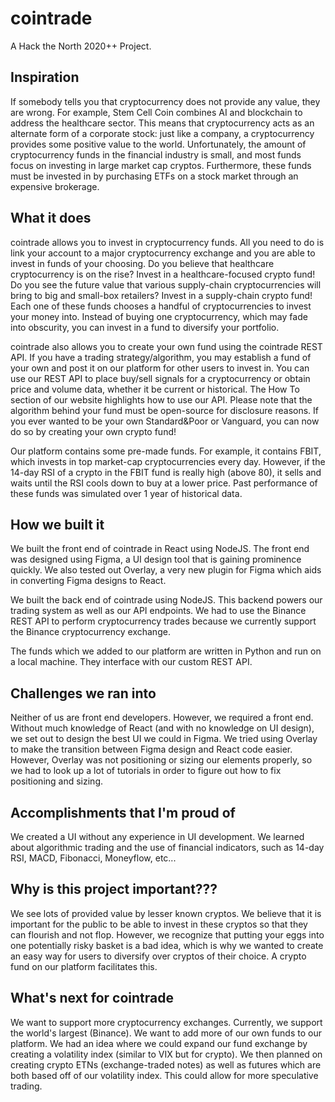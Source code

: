 # cointrade
A Hack the North 2020++ Project.

## Inspiration
If somebody tells you that cryptocurrency does not provide any value, they are wrong. For example, Stem Cell Coin combines AI and blockchain to address the healthcare sector. This means that cryptocurrency acts as an alternate form of a corporate stock: just like a company, a cryptocurrency provides some positive value to the world. Unfortunately, the amount of cryptocurrency funds in the financial industry is small, and most funds focus on investing in large market cap cryptos. Furthermore, these funds must be invested in by purchasing ETFs on a stock market through an expensive brokerage.

## What it does
cointrade allows you to invest in cryptocurrency funds. All you need to do is link your account to a major cryptocurrency exchange and you are able to invest in funds of your choosing. Do you believe that healthcare cryptocurrency is on the rise? Invest in a healthcare-focused crypto fund! Do you see the future value that various supply-chain cryptocurrencies will bring to big and small-box retailers? Invest in a supply-chain crypto fund! Each one of these funds chooses a handful of cryptocurrencies to invest your money into. Instead of buying one cryptocurrency, which may fade into obscurity, you can invest in a fund to diversify your portfolio.

cointrade also allows you to create your own fund using the cointrade REST API. If you have a trading strategy/algorithm, you may establish a fund of your own and post it on our platform for other users to invest in. You can use our REST API to place buy/sell signals for a cryptocurrency or obtain price and volume data, whether it be current or historical. The How To section of our website highlights how to use our API. Please note that the algorithm behind your fund must be open-source for disclosure reasons. If you ever wanted to be your own Standard&Poor or Vanguard, you can now do so by creating your own crypto fund!

Our platform contains some pre-made funds. For example, it contains FBIT, which invests in top market-cap cryptocurrencies every day. However, if the 14-day RSI of a crypto in the FBIT fund is really high (above 80), it sells and waits until the RSI cools down to buy at a lower price. Past performance of these funds was simulated over 1 year of historical data.

## How we built it
We built the front end of cointrade in React using NodeJS. The front end was designed using Figma, a UI design tool that is gaining prominence quickly. We also tested out Overlay, a very new plugin for Figma which aids in converting Figma designs to React. 

We built the back end of cointrade using NodeJS. This backend powers our trading system as well as our API endpoints. We had to use the Binance REST API to perform cryptocurrency trades because we currently support the Binance cryptocurrency exchange.

The funds which we added to our platform are written in Python and run on a local machine. They interface with our custom REST API.

## Challenges we ran into
Neither of us are front end developers. However, we required a front end. Without much knowledge of React (and with no knowledge on UI design), we set out to design the best UI we could in Figma. We tried using Overlay to make the transition between Figma design and React code easier. However, Overlay was not positioning or sizing our elements properly, so we had to look up a lot of tutorials in order to figure out how to fix positioning and sizing.

## Accomplishments that I'm proud of
We created a UI without any experience in UI development.
We learned about algorithmic trading and the use of financial indicators, such as 14-day RSI, MACD, Fibonacci, Moneyflow, etc...

## Why is this project important???
We see lots of provided value by lesser known cryptos. We believe that it is important for the public to be able to invest in these cryptos so that they can flourish and not flop. However, we recognize that putting your eggs into one potentially risky basket is a bad idea, which is why we wanted to create an easy way for users to diversify over cryptos of their choice. A crypto fund on our platform facilitates this.

## What's next for cointrade
We want to support more cryptocurrency exchanges. Currently, we support the world's largest (Binance).
We want to add more of our own funds to our platform.
We had an idea where we could expand our fund exchange by creating a volatility index (similar to VIX but for crypto). We then planned on creating crypto ETNs (exchange-traded notes) as well as futures which are both based off of our volatility index. This could allow for more speculative trading.
